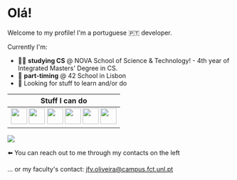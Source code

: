 # Olá!

Welcome to my profile! I'm a portuguese 🇵🇹 developer. 

Currently I'm:

- 👨‍🎓 **studying CS** @ NOVA School of Science & Technology! - 4th year of Integrated Masters' Degree in CS.
- :diving_mask: **part-timing** @ 42 School in Lisbon
- 🌟 Looking for stuff to learn and/or do

| Stuff I can do |
| --- |
| <img src="https://upload.wikimedia.org/wikipedia/commons/thumb/9/99/Unofficial_JavaScript_logo_2.svg/1024px-Unofficial_JavaScript_logo_2.svg.png" width="36"> <img src="https://upload.wikimedia.org/wikipedia/commons/thumb/4/4c/Typescript_logo_2020.svg/1024px-Typescript_logo_2020.svg.png" width="36"> <img src="https://upload.wikimedia.org/wikipedia/commons/thumb/c/c3/Python-logo-notext.svg/2048px-Python-logo-notext.svg.png" width="36"> <img src="https://i0.wp.com/www.primefaces.org/wp-content/uploads/2017/09/feature-react.png" width="36"> <img src="https://upload.wikimedia.org/wikipedia/pt/thumb/3/30/Java_programming_language_logo.svg/1200px-Java_programming_language_logo.svg.png" width="36"> <img src="https://upload.wikimedia.org/wikipedia/commons/1/19/C_Logo.png" width="36">  |

![](https://komarev.com/ghpvc/?username=JonhyOliveira&color=blue&style=flat-square)

⬅️ You can reach out to me through my contacts on the left

... or my faculty's contact: jfv.oliveira@campus.fct.unl.pt
